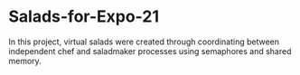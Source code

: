 # Salads-for-Expo-21
In this project, virtual salads were created through coordinating between independent chef and saladmaker processes using semaphores and shared memory.
